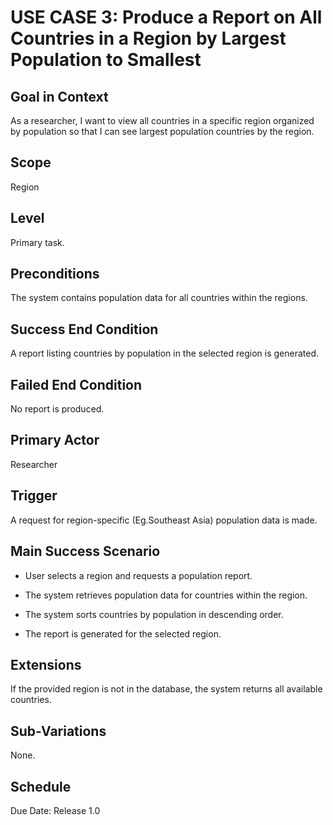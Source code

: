 # USE CASE 3: Produce a Report on All Countries in a Region by Largest Population to Smallest

## Goal in Context

As a researcher, I want to view all countries in a specific region organized by population so that I can see largest population countries by the region.

## Scope

Region

## Level

Primary task.

## Preconditions

The system contains population data for all countries within the regions.

## Success End Condition

A report listing countries by population in the selected region is generated.

## Failed End Condition

No report is produced.

## Primary Actor

Researcher

## Trigger

A request for region-specific (Eg.Southeast Asia) population data is made.

## Main Success Scenario

- User selects a region and requests a population report.

- The system retrieves population data for countries within the region.

- The system sorts countries by population in descending order.

- The report is generated for the selected region.

## Extensions

If the provided region is not in the database, the system returns all available countries.

## Sub-Variations

None.

## Schedule

Due Date: Release 1.0